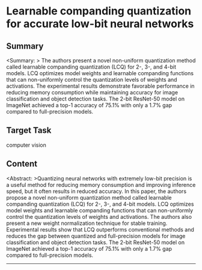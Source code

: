 # Learnable companding quantization for accurate low-bit neural networks

## Summary

<Summary: > The authors present a novel non-uniform quantization method called learnable companding quantization (LCQ) for 2-, 3-, and 4-bit models. LCQ optimizes model weights and learnable companding functions that can non-uniformly control the quantization levels of weights and activations. The experimental results demonstrate favorable performance in reducing memory consumption while maintaining accuracy for image classification and object detection tasks. The 2-bit ResNet-50 model on ImageNet achieved a top-1 accuracy of 75.1% with only a 1.7% gap compared to full-precision models.


## Target Task

computer vision

## Content

<Abstract: >Quantizing neural networks with extremely low-bit precision is a useful method for reducing memory consumption and improving inference speed, but it often results in reduced accuracy. In this paper, the authors propose a novel non-uniform quantization method called learnable companding quantization (LCQ) for 2-, 3-, and 4-bit models. LCQ optimizes model weights and learnable companding functions that can non-uniformly control the quantization levels of weights and activations. The authors also present a new weight normalization technique for stable training. Experimental results show that LCQ outperforms conventional methods and reduces the gap between quantized and full-precision models for image classification and object detection tasks. The 2-bit ResNet-50 model on ImageNet achieved a top-1 accuracy of 75.1% with only a 1.7% gap compared to full-precision models.



---

